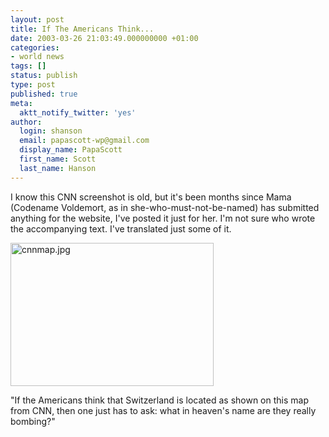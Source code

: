 ```yaml
---
layout: post
title: If The Americans Think...
date: 2003-03-26 21:03:49.000000000 +01:00
categories:
- world news
tags: []
status: publish
type: post
published: true
meta:
  aktt_notify_twitter: 'yes'
author:
  login: shanson
  email: papascott-wp@gmail.com
  display_name: PapaScott
  first_name: Scott
  last_name: Hanson
---
```

<p>I know this CNN screenshot is old, but it's been months since Mama (Codename Voldemort, as in she-who-must-not-be-named) has submitted anything for the website, I've posted it just for her. I'm not sure who wrote the accompanying text. I've translated just some of it.</p>
<p><img alt="cnnmap.jpg" src="http://www.papascott.de/wordpress/wp-content/uploads/2003/03/cnnmap.jpg" width="325" height="229" border="0" /></p>
<p>"If the Americans think that Switzerland is located as shown on this map from CNN, then one just has to ask: what in heaven's name are they really bombing?"</p>
